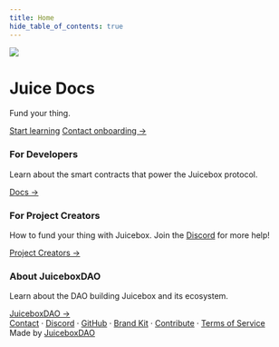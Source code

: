 ```yaml
---
title: Home
hide_table_of_contents: true
---
```


<div class="hero hero--secondary" >
  <div class="container">
    <div class="row" style={{maxWidth: "800px", margin: "auto"}}>
      <div class="col col--5">
        <img src="/img/site/hero-banny.svg" className="hero-img"/>
      </div>
      <div class="col col--7">
        <h1 style={{fontSize: "3.7rem", color: "var(--ifm-heading-color)"}}>Juice Docs</h1>
        <p style={{fontSize: "2rem"}}>Fund your thing.</p>
        <a class="button button--primary" href="/user/" style={{marginBottom: "5px"}}>Start learning</a>
        <a class="button button--link" href="https://juicebox.money/contact" style={{marginBottom: "5px", paddingLeft: "calc(var(--ifm-button-padding-horizontal) * var(--ifm-button-size-multiplier) * 0.5)"}}>Contact onboarding →</a>
      </div>
    </div>
  </div>
</div>

<style>{`
  .hero-img{
    max-height: 250px;
  }
  @media screen and (max-width: 997px) {
    .hero-img{
      display: none;
    }
  }

  h3 {
	color: var(--ifm-font-color-base)
  }
`}</style>

<div class="container" style={{marginTop: "30px"}}>
  <div class="row">
    <div class="col col--4">
      <div class="card" style={{marginBottom: "30px"}}>
        <div class="card__header">
          <h3>For Developers</h3>
        </div>
        <div class="card__body">
          <p>
            Learn about the smart contracts that power the Juicebox protocol.
          </p>
        </div>
        <div class="card__footer">
          <a class="button button--primary button--block" href="/dev">Docs →</a>
        </div>
      </div>
    </div>
    <div class="col col--4">
      <div class="card" style={{marginBottom: "30px"}}>
        <div class="card__header">
          <h3>For Project Creators</h3>
        </div>
        <div class="card__body">
          <p>
            How to fund your thing with Juicebox. Join
            the <a href="https://discord.gg/juicebox">Discord</a> for more help!
          </p>
        </div>
        <div class="card__footer">
          <a class="button button--primary button--block" href="/user">Project Creators →</a>
        </div>
      </div>
    </div>
    <div class="col col--4">
      <div class="card" style={{marginBottom: "30px"}}>
        <div class="card__header">
          <h3>About JuiceboxDAO</h3>
        </div>
        <div class="card__body">
          <p>
            Learn about the DAO building
            Juicebox and its ecosystem.
          </p>
        </div>
        <div class="card__footer">
          <a class="button button--primary button--block" href="/dao">JuiceboxDAO →</a>
        </div>
      </div>
    </div>
  </div>
</div>

<footer class="footer">
  <div class="container container--fluid">
    <div class="footer__links">
      <a class="footer__link-item" href="https://juicebox.money/contact">Contact</a>
      <span class="footer__link-separator">&middot;</span>
      <a class="footer__link-item" href="https://discord.gg/juicebox">Discord</a>
      <span class="footer__link-separator">&middot;</span>
      <a class="footer__link-item" href="https://github.com/jbx-protocol">GitHub</a>
      <span class="footer__link-separator">&middot;</span>
      <a class="footer__link-item" href="/user/brand-kit/">Brand Kit</a>
      <span class="footer__link-separator">&middot;</span>
      <a class="footer__link-item" href="/dao/contribute/">Contribute</a>
      <span class="footer__link-separator">&middot;</span>
      <a class="footer__link-item" href="/tos/">Terms of Service</a>
    </div>
    <div>Made by <a href="https://juicebox.money/p/juicebox">JuiceboxDAO</a></div>
  </div>
</footer>
